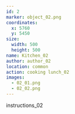 ```yaml
---
id: 2
marker: object_02.png
coordinates:
  x: 5760
  y: 5450
size:
  width: 500
  height: 500
name: Kitchen_02
author: author_02
location: common
action: cooking lunch_02
images:
  - 02_01.png
  - 02_02.png
---
```


instructions_02
